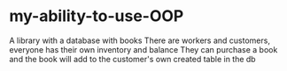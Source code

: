 # my-ability-to-use-OOP
A library with a database with books
There are workers and customers, everyone has their own inventory and balance
They can purchase a book and the book will add to the customer's own created table in the db
